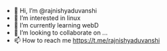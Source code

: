 - 👋 Hi, I’m @rajnishyaduvanshi
- 👀 I’m interested in linux
- 🌱 I’m currently learning webD
- 💞️ I’m looking to collaborate on ...
- 📫 How to reach me https://t.me/rajnishyaduvanshi

<!---
rajnishyaduvanshi/rajnishyaduvanshi is a ✨ special ✨ repository because its `README.md` (this file) appears on your GitHub profile.
You can click the Preview link to take a look at your changes.
--->
